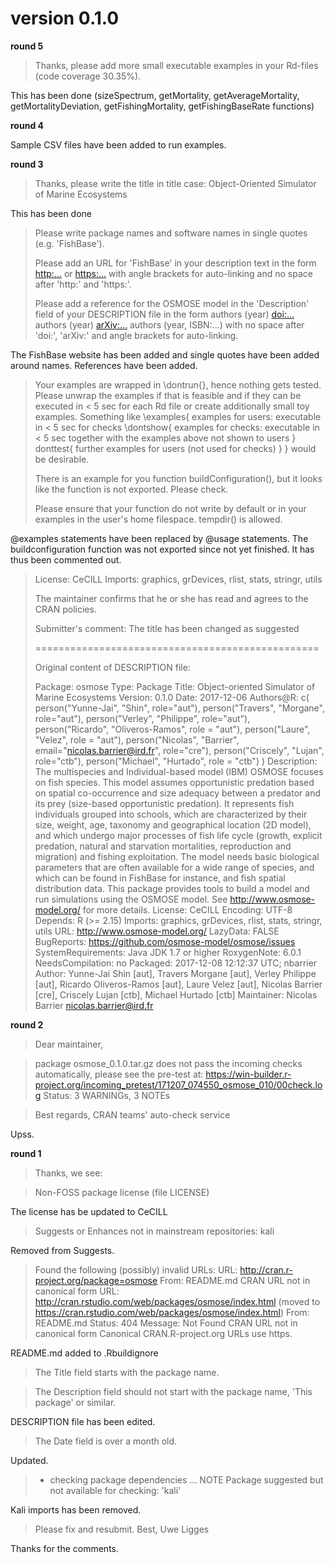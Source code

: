 # version 0.1.0

**round 5**

> Thanks, please add more small executable examples in your Rd-files (code coverage 30.35%). 

This has been done (sizeSpectrum, getMortality, getAverageMortality, getMortalityDeviation, getFishingMortality, getFishingBaseRate functions)

**round 4**

Sample CSV files have been added to run examples.

**round 3**

> Thanks, please write the title in title case:
> Object-Oriented Simulator of Marine Ecosystems

This has been done

>Please write package names and software names in single quotes (e.g. 'FishBase').
>
>Please add an URL for 'FishBase' in your description text in the form
><http:...> or <https:...>
>with angle brackets for auto-linking and no space after 'http:' and 'https:'.
>
>Please add a reference for the OSMOSE model in the 'Description' field of your DESCRIPTION file in the form
>authors (year) <doi:...>
>authors (year) <arXiv:...>
>authors (year, ISBN:...)
>with no space after 'doi:', 'arXiv:' and angle brackets for auto-linking.

The FishBase website has been added and single quotes have been added around names.
References have been added.

>Your examples are wrapped in \dontrun{}, hence nothing gets tested. Please unwrap the examples if that is feasible and if they can be executed in < 5 sec for each Rd file or create additionally small toy examples. Something like
>\examples{
>       examples for users:
>       executable in < 5 sec
>       for checks
>       \dontshow{
>              examples for checks:
>              executable in < 5 sec together with the examples above
>              not shown to users
>       }
>       donttest{
>              further examples for users (not used for checks)
>       }
>}
>would be desirable.
>
>There is an example for you function buildConfiguration(), but it looks like the function is not exported. Please check.
>
>Please ensure that your function do not write by default or in your examples in the user's home filespace. tempdir() is allowed. 

@examples statements have been replaced by @usage statements. The buildconfiguration function was not exported since not yet finished. It has thus been commented out.



> License: CeCILL
> Imports: graphics, grDevices, rlist, stats, stringr, utils
>
>
> The maintainer confirms that he or she
> has read and agrees to the CRAN policies.
>
> Submitter's comment: The title has been changed as suggested
>
> =================================================
>
> Original content of DESCRIPTION file:
>
> Package: osmose
> Type: Package
> Title: Object-oriented Simulator of Marine Ecosystems
> Version: 0.1.0
> Date: 2017-12-06
> Authors@R: c(
>    person("Yunne-Jai", "Shin", role="aut"),
>    person("Travers", "Morgane", role="aut"),
>    person("Verley", "Philippe", role="aut"),
>    person("Ricardo", "Oliveros-Ramos", role = "aut"),
>    person("Laure", "Velez", role = "aut"),
>    person("Nicolas", "Barrier", email="nicolas.barrier@ird.fr", role="cre"),
>    person("Criscely", "Lujan", role="ctb"),
>    person("Michael", "Hurtado", role = "ctb")
>    )
> Description: The multispecies and Individual-based model (IBM) OSMOSE focuses on fish species.
>    This model assumes opportunistic predation based on spatial co-occurrence and size
>    adequacy between a predator and its prey (size-based opportunistic predation). It
>    represents fish individuals grouped into schools, which are characterized by their
>    size, weight, age, taxonomy and geographical location (2D model), and which undergo
>    major processes of fish life cycle (growth, explicit predation, natural and starvation
>    mortalities, reproduction and migration) and fishing exploitation. The model needs
>    basic biological parameters that are often available for a wide range of species, and
>    which can be found in FishBase for instance, and fish spatial distribution data. This
>    package provides tools to build a model and run simulations using the OSMOSE model. See
>    <http://www.osmose-model.org/> for more details.
> License: CeCILL
> Encoding: UTF-8
> Depends: R (>= 2.15)
> Imports: graphics, grDevices, rlist, stats, stringr, utils
> URL: http://www.osmose-model.org/
> LazyData: FALSE
> BugReports: https://github.com/osmose-model/osmose/issues
> SystemRequirements: Java JDK 1.7 or higher
> RoxygenNote: 6.0.1
> NeedsCompilation: no
> Packaged: 2017-12-08 12:12:37 UTC; nbarrier
> Author: Yunne-Jai Shin [aut],
>    Travers Morgane [aut],
>    Verley Philippe [aut],
>    Ricardo Oliveros-Ramos [aut],
>    Laure Velez [aut],
>    Nicolas Barrier [cre],
>    Criscely Lujan [ctb],
>    Michael Hurtado [ctb]
> Maintainer: Nicolas Barrier <nicolas.barrier@ird.fr>
>







**round 2**

> Dear maintainer,
 
> package osmose_0.1.0.tar.gz does not pass the incoming checks automatically, please see the pre-test at:
> <https://win-builder.r-project.org/incoming_pretest/171207_074550_osmose_010/00check.log>
> Status: 3 WARNINGs, 3 NOTEs

> Best regards,
> CRAN teams' auto-check service

Upss.

**round 1**

> Thanks, we see:

> Non-FOSS package license (file LICENSE)

The license has be updated to CeCILL

> Suggests or Enhances not in mainstream repositories:
  kali

Removed from Suggests.

> Found the following (possibly) invalid URLs:
>  URL: http://cran.r-project.org/package=osmose
>    From: README.md
>    CRAN URL not in canonical form
>  URL: http://cran.rstudio.com/web/packages/osmose/index.html (moved to 
> https://cran.rstudio.com/web/packages/osmose/index.html)
>    From: README.md
>    Status: 404
>    Message: Not Found
>    CRAN URL not in canonical form
>  Canonical CRAN.R-project.org URLs use https.

README.md added to .Rbuildignore

> The Title field starts with the package name.

> The Description field should not start with the package name,
>  'This package' or similar.

DESCRIPTION file has been edited.

> The Date field is over a month old.

Updated.

> * checking package dependencies ... NOTE
> Package suggested but not available for checking: 'kali'

Kali imports has been removed.

> Please fix and resubmit.
> Best,
> Uwe Ligges

Thanks for the comments.
